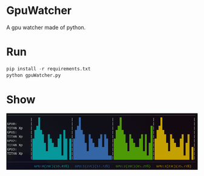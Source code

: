 # GpuWatcher
A gpu watcher made of python.

# Run
```python
pip install -r requirements.txt
python gpuWatcher.py
```

# Show
![](show.png)
